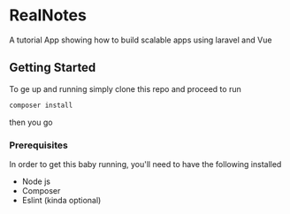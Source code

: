 # RealNotes

A tutorial App showing how to build scalable apps using laravel and Vue

## Getting Started

To ge up and running simply clone this repo and proceed to run
```bash
composer install
```
then you go 
### Prerequisites

In order to get this baby running, you'll need to have the following installed

- Node js
- Composer
- Eslint (kinda optional)